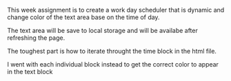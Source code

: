 This week assignment is to create a work day scheduler that is dynamic and change color of the text area base on the time of day.

The text area will be save to local storage and will be availabe after refreshing the page.

The toughest part is how to iterate throught the time block in the html file.

I went with each individual block instead to get the correct color to appear in the text block
